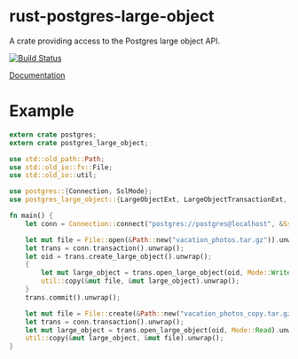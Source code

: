 # rust-postgres-large-object

A crate providing access to the Postgres large object API.

[![Build Status](https://travis-ci.org/sfackler/rust-postgres-large-object.svg?branch=master)](https://travis-ci.org/sfackler/rust-postgres-large-object)

[Documentation](https://sfackler.github.io/rust-postgres-large-object/doc/v0.3.3/postgres_large_object)

# Example

```rust
extern crate postgres;
extern crate postgres_large_object;

use std::old_path::Path;
use std::old_io::fs::File;
use std::old_io::util;

use postgres::{Connection, SslMode};
use postgres_large_object::{LargeObjectExt, LargeObjectTransactionExt, Mode};

fn main() {
    let conn = Connection::connect("postgres://postgres@localhost", &SslMode::None).unwrap();

    let mut file = File::open(&Path::new("vacation_photos.tar.gz")).unwrap();
    let trans = conn.transaction().unwrap();
    let oid = trans.create_large_object().unwrap();
    {
        let mut large_object = trans.open_large_object(oid, Mode::Write).unwrap();
        util::copy(&mut file, &mut large_object).unwrap();
    }
    trans.commit().unwrap();

    let mut file = File::create(&Path::new("vacation_photos_copy.tar.gz")).unwrap();
    let trans = conn.transaction().unwrap();
    let mut large_object = trans.open_large_object(oid, Mode::Read).unwrap();
    util::copy(&mut large_object, &mut file).unwrap();
}
```
